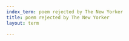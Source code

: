 ```yaml
---
index_term: poem rejected by The New Yorker
title: poem rejected by The New Yorker
layout: term

---
```

